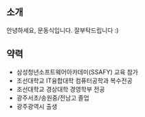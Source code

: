 
## 소개

안녕하세요, 문동식입니다.
잘부탁드립니다 :)



## 약력

- 삼성청년소프트웨어아카데미(SSAFY) 교육 참가
- 조선대학교 IT융합대학 컴퓨터공학과 복수전공
- 조선대학교 경상대학 경영학부 전공
- 광주서초/송원중/전남고 졸업
- 광주광역시 출생

